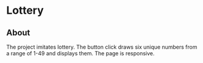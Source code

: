 # Lottery

## About

The project imitates lottery. The button click draws six unique numbers from a range of 1-49 and displays them. The page is responsive.
